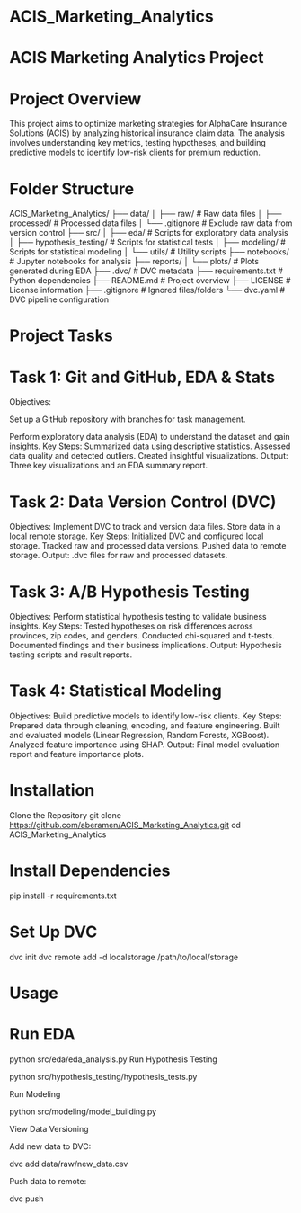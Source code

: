 # ACIS_Marketing_Analytics
# ACIS Marketing Analytics Project
# Project Overview
This project aims to optimize marketing strategies for AlphaCare Insurance Solutions (ACIS) by analyzing historical insurance claim data. The analysis involves understanding key metrics, testing hypotheses, and building predictive models to identify low-risk clients for premium reduction.




# Folder Structure
ACIS_Marketing_Analytics/
├── data/
│   ├── raw/                # Raw data files
│   ├── processed/          # Processed data files
│   └── .gitignore          # Exclude raw data from version control
├── src/
│   ├── eda/                # Scripts for exploratory data analysis
│   ├── hypothesis_testing/ # Scripts for statistical tests
│   ├── modeling/           # Scripts for statistical modeling
│   └── utils/              # Utility scripts
├── notebooks/              # Jupyter notebooks for analysis
├── reports/
│   └── plots/              # Plots generated during EDA
├── .dvc/                   # DVC metadata
├── requirements.txt        # Python dependencies
├── README.md               # Project overview
├── LICENSE                 # License information
├── .gitignore              # Ignored files/folders
└── dvc.yaml                # DVC pipeline configuration














# Project Tasks
# Task 1: Git and GitHub, EDA & Stats


Objectives:

Set up a GitHub repository with branches for task management.

Perform exploratory data analysis (EDA) to understand the dataset and gain insights.
Key Steps:
Summarized data using descriptive statistics.
Assessed data quality and detected outliers.
Created insightful visualizations.
Output:
Three key visualizations and an EDA summary report.

# Task 2: Data Version Control (DVC)
Objectives:
Implement DVC to track and version data files.
Store data in a local remote storage.
Key Steps:
Initialized DVC and configured local storage.
Tracked raw and processed data versions.
Pushed data to remote storage.
Output:
.dvc files for raw and processed datasets.

# Task 3: A/B Hypothesis Testing
Objectives:
Perform statistical hypothesis testing to validate business insights.
Key Steps:
Tested hypotheses on risk differences across provinces, zip codes, and genders.
Conducted chi-squared and t-tests.
Documented findings and their business implications.
Output:
Hypothesis testing scripts and result reports.

# Task 4: Statistical Modeling
Objectives:
Build predictive models to identify low-risk clients.
Key Steps:
Prepared data through cleaning, encoding, and feature engineering.
Built and evaluated models (Linear Regression, Random Forests, XGBoost).
Analyzed feature importance using SHAP.
Output:
Final model evaluation report and feature importance plots.

# Installation
Clone the Repository
  git clone https://github.com/aberamen/ACIS_Marketing_Analytics.git
cd ACIS_Marketing_Analytics
# Install Dependencies
  pip install -r requirements.txt
# Set Up DVC
  dvc init
  dvc remote add -d localstorage /path/to/local/storage
# Usage
# Run EDA

   python src/eda/eda_analysis.py
Run Hypothesis Testing

python src/hypothesis_testing/hypothesis_tests.py

Run Modeling

python src/modeling/model_building.py

View Data Versioning


Add new data to DVC:

dvc add data/raw/new_data.csv


Push data to remote:



dvc push


